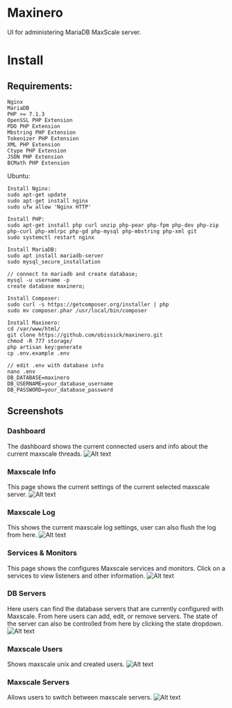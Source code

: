 # Maxinero
UI for administering MariaDB MaxScale server.

# Install

## Requirements:
    Nginx
    MariaDB
    PHP >= 7.1.3 	
    OpenSSL PHP Extension 	
    PDO PHP Extension 	
    Mbstring PHP Extension 
    Tokenizer PHP Extension
    XML PHP Extension
    Ctype PHP Extension
    JSON PHP Extension
    BCMath PHP Extension

Ubuntu:
```
Install Nginx:
sudo apt-get update
sudo apt-get install nginx
sudo ufw allow 'Nginx HTTP'

Install PHP:
sudo apt-get install php curl unzip php-pear php-fpm php-dev php-zip php-curl php-xmlrpc php-gd php-mysql php-mbstring php-xml git
sudo systemctl restart nginx

Install MariaDB:
sudo apt install mariadb-server
sudo mysql_secure_installation

// connect to mariadb and create database;
mysql -u username -p 
create database maxinero;

Install Composer:
sudo curl -s https://getcomposer.org/installer | php
sudo mv composer.phar /usr/local/bin/composer

Install Maxinero:
cd /var/www/html/
git clone https://github.com/obissick/maxinero.git
chmod -R 777 storage/
php artisan key:generate
cp .env.example .env

// edit .env with database info
nano .env
DB_DATABASE=maxinero
DB_USERNAME=your_database_username
DB_PASSWORD=your_database_password
```
## Screenshots

### Dashboard
The dashboard shows the current connected users and info about the current maxscale threads.
![Alt text](/screenshots/dash.png?raw=true "Dashboard.")

### Maxscale Info
This page shows the current settings of the current selected maxscale server.
![Alt text](/screenshots/maxscaleinfo.png?raw=true "Maxscale info.")

### Maxscale Log
This shows the current maxscale log settings, user can also flush the log from here.
![Alt text](/screenshots/log.png?raw=true "Flush log.")

### Services & Monitors
This page shows the configures Maxscale services and monitors. Click on a services to view listeners and other information.
![Alt text](/screenshots/services_monitors.png?raw=true "Services & Monitors.")

### DB Servers
Here users can find the database servers that are currently configured with Maxscale. From here users can add, edit, or remove servers. The state of the server can also be controlled from here by clicking the state dropdown.
![Alt text](/screenshots/dbservers.png?raw=true "DB servers.")

### Maxscale Users
Shows maxscale unix and created users.
![Alt text](/screenshots/max_users.png?raw=true "Maxscale users.")

### Maxscale Servers
Allows users to switch between maxscale servers.
![Alt text](/screenshots/max_servers.png?raw=true "Maxscale servers.")
